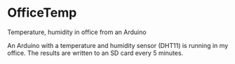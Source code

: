# OfficeTemp
Temperature, humidity in office from an Arduino

An Arduino with a temperature and humidity sensor (DHT11) is running in my office. The results are written to an SD card every 5 minutes.
